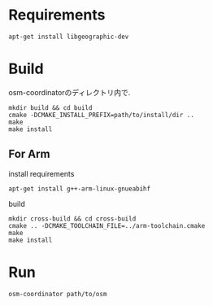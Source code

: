 # Requirements

```shell
apt-get install libgeographic-dev
```

# Build

osm-coordinatorのディレクトリ内で.

```shell
mkdir build && cd build
cmake -DCMAKE_INSTALL_PREFIX=path/to/install/dir ..
make
make install
```

## For Arm

install requirements 
```shell
apt-get install g++-arm-linux-gnueabihf
```

build
```shell
mkdir cross-build && cd cross-build
cmake .. -DCMAKE_TOOLCHAIN_FILE=../arm-toolchain.cmake
make
make install
```

# Run

```shell
osm-coordinator path/to/osm
```
